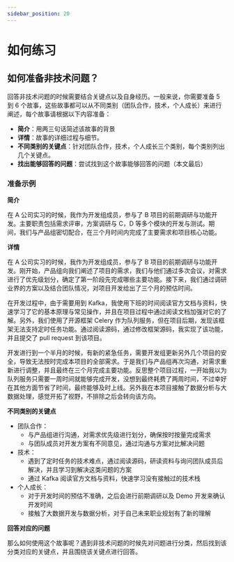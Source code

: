 ```yaml
---
sidebar_position: 20
---
```


# 如何练习

## 如何准备非技术问题？

回答非技术问题的时候需要结合关键点以及自身经历。一般来说，你需要准备 5 到 6 个故事，这些故事都可以从不同类别（团队合作，技术，个人成长）来进行阐述，每个故事请根据以下内容准备：

- **简介**：用两三句话简述该故事的背景
- **详情**：故事的详细过程与细节。
- **不同类别的关键点**：针对团队合作，技术，个人成长三个类别，每个类别列出几个关键点。
- **找出能够回答的问题**：尝试找到这个故事能够回答的问题（本文最后）

### 准备示例

**简介**

在 A 公司实习的时候，我作为开发组成员，参与了 B 项目的前期调研与功能开发。主要职责包括需求评审，方案调研与 C，D 等多个模块的开发与测试。期间，我们与产品组密切配合，在三个月时间内完成了主要需求和项目核心功能。

**详情**

在 A 公司实习的时候，我作为开发组成员，参与了 B 项目的前期调研与功能开发。刚开始，产品组向我们阐述了项目的需求，我们与他们通过多次会议，对需求进行了优先级划分，确定了第一阶段先完成哪些主要功能。接下来，我们通过调研业界的方案以及结合团队情况，对项目开发给出了三个月的预估时间。

在开发过程中，由于需要用到 Kafka，我使用下班的时间阅读官方文档与资料，快速学习了它的基本原理与常见操作，并且在项目过程中通过阅读文档加强对它的了解。另外，我们使用了开源框架 Celery 作为队列服务，但在项目后期，发现该框架无法支持定时任务功能。通过阅读源码，通过修改框架源码，我实现了该功能，并且提交了 pull request 到该项目。

开发进行到一个半月的时候，有新的紧急任务，需要开发组更新另外几个项目的安全，导致无法按时完成本项目的全部需求。于是我们与产品组再次沟通，对需求重新进行调整，并且最终在三个月完成主要功能。反思整个项目过程，一开始我以为队列服务只需要一周时间就能够完成开发，没想到最终耗费了两周时间，不过幸好在其他方面节省了时间，最终能够及时上线。另外我在本项目接触了数据分析与大数据处理，感觉开拓了视野，不排除之后会转向该方向。

**不同类别的关键点**
- 团队合作：
    - 与产品组进行沟通，对需求优先级进行划分，确保按时按量完成需求
    - 与团队成员对开发方案有不同意见，通过沟通与方案对比解决问题
- 技术：
    - 遇到了定时任务的技术难点，通过阅读源码，研读资料与询问团队成员后解决，并且学习到解决这类问题的方案
    - 通过 Kafka 阅读官方文档与资料，快速学习没有接触过的技术栈
- 个人成长：
    - 对于开发时间的预估不准确，之后会进行前期调研以及 Demo 开发来确认开发时间
    - 接触了大数据开发与数据分析，对于自己未来职业规划有了新的理解

**回答对应的问题**

那么如何使用这个故事呢？遇到非技术问题的时候先对问题进行分类，然后找到该分类对应的关键点，并且围绕该关键点进行回答。
